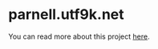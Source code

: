 # parnell.utf9k.net

You can read more about this project [here](https://utf9k.net/projects/parnell/).